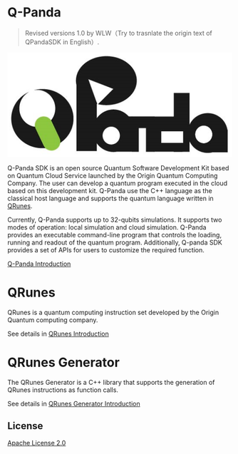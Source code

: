 # Q-Panda
> Revised versions 1.0 by WLW（Try to trasnlate the origin text of QPandaSDK in English）.

![Q-Panda Logo](/img/Q_Panda_logo.png)

Q-Panda SDK is an open source Quantum Software Development Kit based on Quantum Cloud Service launched by the Origin Quantum Computing Company. The user can develop a quantum program executed in the cloud based on this development kit. Q-Panda use the C++ language as the classical host language and supports the quantum language written in [QRunes](/QRunes/README.md).

Currently, Q-Panda supports up to 32-qubits simulations. It supports two modes of operation: local simulation and cloud simulation. Q-Panda provides an executable command-line program that controls the loading, running and readout of the quantum program. Additionally, Q-panda SDK provides a set of APIs for users to customize the required function.

[Q-Panda Introduction](/QPandaSDK/README.md)

# QRunes

QRunes is a quantum computing instruction set developed by the Origin Quantum computing company.

See details in [QRunes Introduction](/QRunes/README.md)

# QRunes Generator

The QRunes Generator is a C++ library that supports the generation of QRunes instructions as function calls.


See details in [QRunes Generator Introduction](/QRunesGenerator/README.md)

## License

[Apache License 2.0](LICENSE)
